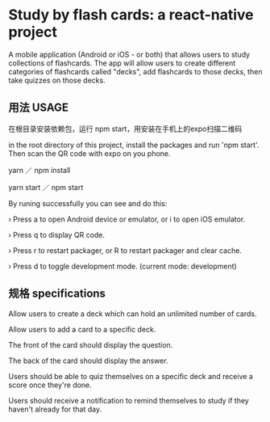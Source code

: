 # Study by flash cards: a react-native project

A mobile application (Android or iOS - or both) that allows users to study collections of flashcards. The app will allow users to create different categories of flashcards called "decks", add flashcards to those decks, then take quizzes on those decks.

## 用法 USAGE

在根目录安装依赖包，运行 npm start，用安装在手机上的expo扫描二维码

in the root directory of this project, install the packages and run 'npm start'. Then scan the QR code with expo on you phone.

yarn ／ npm install

yarn start ／ npm start

By runing successfully you can see and do this:

 › Press a to open Android device or emulator, or i to open iOS emulator.

 › Press q to display QR code.

 › Press r to restart packager, or R to restart packager and clear cache.

 › Press d to toggle development mode. (current mode: development)

## 规格 specifications

Allow users to create a deck which can hold an unlimited number of cards.

Allow users to add a card to a specific deck.

The front of the card should display the question.

The back of the card should display the answer.

Users should be able to quiz themselves on a specific deck and receive a score once they're done.

Users should receive a notification to remind themselves to study if they haven't already for that day.